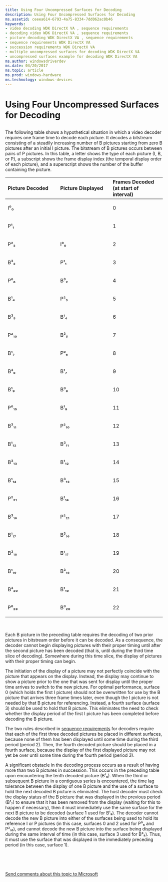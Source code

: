 ```yaml
---
title: Using Four Uncompressed Surfaces for Decoding
description: Using Four Uncompressed Surfaces for Decoding
ms.assetid: ceeea614-6793-4a75-8334-7dd062ac0b46
keywords:
- video decoding WDK DirectX VA , sequence requirements
- decoding video WDK DirectX VA , sequence requirements
- picture decoding WDK DirectX VA , sequence requirements
- sequence requirements WDK DirectX VA
- succession requirements WDK DirectX VA
- multiple uncompressed surfaces for decoding WDK DirectX VA
- uncompressed surfaces example for decoding WDK DirectX VA
ms.author: windowsdriverdev
ms.date: 04/20/2017
ms.topic: article
ms.prod: windows-hardware
ms.technology: windows-devices
---
```


# Using Four Uncompressed Surfaces for Decoding


## <span id="ddk_using_four_uncompressed_surfaces_for_decoding_gg"></span><span id="DDK_USING_FOUR_UNCOMPRESSED_SURFACES_FOR_DECODING_GG"></span>


The following table shows a hypothetical situation in which a video decoder requires one frame time to decode each picture. It decodes a bitstream consisting of a steadily increasing number of B pictures starting from zero B pictures after an initial I picture. The bitstream of B pictures occurs between pairs of P pictures. In this table, a letter shows the type of each picture (I, B, or P), a subscript shows the frame display index (the temporal display order of each picture), and a superscript shows the number of the buffer containing the picture.

<table>
<colgroup>
<col width="33%" />
<col width="33%" />
<col width="33%" />
</colgroup>
<thead>
<tr class="header">
<th align="left">Picture Decoded</th>
<th align="left">Picture Displayed</th>
<th align="left">Frames Decoded (at start of interval)</th>
</tr>
</thead>
<tbody>
<tr class="odd">
<td align="left"><p>I⁰₀</p></td>
<td align="left"></td>
<td align="left"><p>0</p></td>
</tr>
<tr class="even">
<td align="left"><p>P¹₁</p></td>
<td align="left"></td>
<td align="left"><p>1</p></td>
</tr>
<tr class="odd">
<td align="left"><p>P²₃</p></td>
<td align="left"><p>I⁰₀</p></td>
<td align="left"><p>2</p></td>
</tr>
<tr class="even">
<td align="left"><p>B³₂</p></td>
<td align="left"><p>P¹₁</p></td>
<td align="left"><p>3</p></td>
</tr>
<tr class="odd">
<td align="left"><p>P⁰₆</p></td>
<td align="left"><p>B³₂</p></td>
<td align="left"><p>4</p></td>
</tr>
<tr class="even">
<td align="left"><p>B¹₄</p></td>
<td align="left"><p>P²₃</p></td>
<td align="left"><p>5</p></td>
</tr>
<tr class="odd">
<td align="left"><p>B³₅</p></td>
<td align="left"><p>B¹₄</p></td>
<td align="left"><p>6</p></td>
</tr>
<tr class="even">
<td align="left"><p>P²₁₀</p></td>
<td align="left"><p>B³₅</p></td>
<td align="left"><p>7</p></td>
</tr>
<tr class="odd">
<td align="left"><p>B¹₇</p></td>
<td align="left"><p>P⁰₆</p></td>
<td align="left"><p>8</p></td>
</tr>
<tr class="even">
<td align="left"><p>B³₈</p></td>
<td align="left"><p>B¹₇</p></td>
<td align="left"><p>9</p></td>
</tr>
<tr class="odd">
<td align="left"><p>B¹₉</p></td>
<td align="left"><p>B³₈</p></td>
<td align="left"><p>10</p></td>
</tr>
<tr class="even">
<td align="left"><p>P⁰₁₅</p></td>
<td align="left"><p>B¹₉</p></td>
<td align="left"><p>11</p></td>
</tr>
<tr class="odd">
<td align="left"><p>B³₁₁</p></td>
<td align="left"><p>P²₁₀</p></td>
<td align="left"><p>12</p></td>
</tr>
<tr class="even">
<td align="left"><p>B¹₁₂</p></td>
<td align="left"><p>B³₁₁</p></td>
<td align="left"><p>13</p></td>
</tr>
<tr class="odd">
<td align="left"><p>B³₁₃</p></td>
<td align="left"><p>B¹₁₂</p></td>
<td align="left"><p>14</p></td>
</tr>
<tr class="even">
<td align="left"><p>B¹₁₄</p></td>
<td align="left"><p>B³₁₃</p></td>
<td align="left"><p>15</p></td>
</tr>
<tr class="odd">
<td align="left"><p>P²₂₁</p></td>
<td align="left"><p>B¹₁₄</p></td>
<td align="left"><p>16</p></td>
</tr>
<tr class="even">
<td align="left"><p>B³₁₆</p></td>
<td align="left"><p>P²₂₁</p></td>
<td align="left"><p>17</p></td>
</tr>
<tr class="odd">
<td align="left"><p>B¹₁₇</p></td>
<td align="left"><p>B³₁₆</p></td>
<td align="left"><p>18</p></td>
</tr>
<tr class="even">
<td align="left"><p>B³₁₈</p></td>
<td align="left"><p>B¹₁₇</p></td>
<td align="left"><p>19</p></td>
</tr>
<tr class="odd">
<td align="left"><p>B¹₁₉</p></td>
<td align="left"><p>B³₁₈</p></td>
<td align="left"><p>20</p></td>
</tr>
<tr class="even">
<td align="left"><p>B³₂₀</p></td>
<td align="left"><p>B¹₁₉</p></td>
<td align="left"><p>21</p></td>
</tr>
<tr class="odd">
<td align="left"><p>P⁰₂₈</p></td>
<td align="left"><p>B³₂₀</p></td>
<td align="left"><p>22</p></td>
</tr>
</tbody>
</table>

 

Each B picture in the preceding table requires the decoding of two prior pictures in bitstream order before it can be decoded. As a consequence, the decoder cannot begin displaying pictures with their proper timing until after the second picture has been decoded (that is, until during the third time slice of decoding). Somewhere during this time slice, the display of pictures with their proper timing can begin.

The initiation of the display of a picture may not perfectly coincide with the picture that appears on the display. Instead, the display may continue to show a picture prior to the one that was sent for display until the proper time arrives to switch to the new picture. For optimal performance, surface 0 (which holds the first I picture) should not be overwritten for use by the B picture that arrives three frame times later, even though the I picture is not needed by that B picture for referencing. Instead, a fourth surface (surface 3) should be used to hold that B picture. This eliminates the need to check whether the display period of the first I picture has been completed before decoding the B picture.

The two rules described in [sequence requirements](sequence-requirements.md) for decoders require that each of the first three decoded pictures be placed in different surfaces, because none of them has been displayed until some time during the third period (period 2). Then, the fourth decoded picture should be placed in a fourth surface, because the display of the first displayed picture may not yet be over until some time during the fourth period (period 3).

A significant obstacle in the decoding process occurs as a result of having more than two B pictures in succession. This occurs in the preceding table upon encountering the tenth decoded picture (B¹₉). When the third or subsequent B picture in a contiguous series is encountered, the time lag tolerance between the display of one B picture and the use of a surface to hold the next decoded B picture is eliminated. The host decoder must check the display status of the B picture that was displayed in the previous period (B¹₇) to ensure that it has been removed from the display (waiting for this to happen if necessary), then it must immediately use the same surface for the next B picture to be decoded (surface 1 used for B¹₉). The decoder cannot decode the new B picture into either of the surfaces being used to hold its reference I or P pictures (in this case, surfaces 0 and 2 used for P⁰₆ and P²₁₀), and cannot decode the new B picture into the surface being displayed during the same interval of time (in this case, surface 3 used for B³₈). Thus, it must use the surface that was displayed in the immediately preceding period (in this case, surface 1).

 

 

[Send comments about this topic to Microsoft](mailto:wsddocfb@microsoft.com?subject=Documentation%20feedback%20[display\display]:%20Using%20Four%20Uncompressed%20Surfaces%20for%20Decoding%20%20RELEASE:%20%282/10/2017%29&body=%0A%0APRIVACY%20STATEMENT%0A%0AWe%20use%20your%20feedback%20to%20improve%20the%20documentation.%20We%20don't%20use%20your%20email%20address%20for%20any%20other%20purpose,%20and%20we'll%20remove%20your%20email%20address%20from%20our%20system%20after%20the%20issue%20that%20you're%20reporting%20is%20fixed.%20While%20we're%20working%20to%20fix%20this%20issue,%20we%20might%20send%20you%20an%20email%20message%20to%20ask%20for%20more%20info.%20Later,%20we%20might%20also%20send%20you%20an%20email%20message%20to%20let%20you%20know%20that%20we've%20addressed%20your%20feedback.%0A%0AFor%20more%20info%20about%20Microsoft's%20privacy%20policy,%20see%20http://privacy.microsoft.com/default.aspx. "Send comments about this topic to Microsoft")




